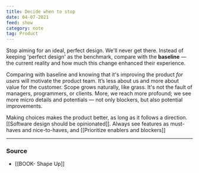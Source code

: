 ```yaml
---
title: Decide when to stop
date: 04-07-2021
feed: show
category: note
tag: Product
---
```


Stop aiming for an ideal, perfect design. We'll never get there. Instead of keeping 'perfect design' as the benchmark, compare with the **baseline** — the current reality and how much this change enhanced their experience. 

Comparing with baseline and knowing that it's improving the product _for users_ will motivate the product team. It’s less about us and more about value for the customer. Scope grows naturally, like grass. It's not the fault of managers, programmers, or clients. More, we reach more profound; we see more micro details and potentials — not only blockers, but also potential improvements. 

Making choices makes the product better, as long as it follows a direction. [[Software design should be opinionated]]. Always see features as must-haves and nice-to-haves, and [[Prioritize enablers and blockers]]

---
### Source 
- [[BOOK- Shape Up]]